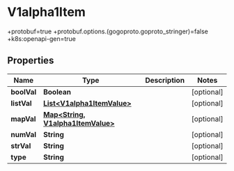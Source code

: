 

# V1alpha1Item

+protobuf=true +protobuf.options.(gogoproto.goproto_stringer)=false +k8s:openapi-gen=true
## Properties

Name | Type | Description | Notes
------------ | ------------- | ------------- | -------------
**boolVal** | **Boolean** |  |  [optional]
**listVal** | [**List&lt;V1alpha1ItemValue&gt;**](V1alpha1ItemValue.md) |  |  [optional]
**mapVal** | [**Map&lt;String, V1alpha1ItemValue&gt;**](V1alpha1ItemValue.md) |  |  [optional]
**numVal** | **String** |  |  [optional]
**strVal** | **String** |  |  [optional]
**type** | **String** |  |  [optional]



